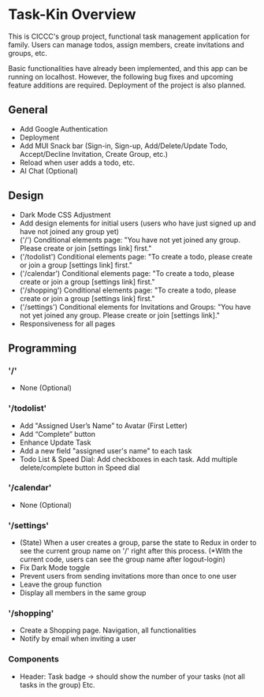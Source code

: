 # Task-Kin Overview 
This is CICCC's group project, functional task management application for family. Users can manage todos, assign members, create invitations and groups, etc.

Basic functionalities have already been implemented, and this app can be running on localhost. However, the following bug fixes and upcoming feature additions are required. Deployment of the project is also planned.

## General
 - Add Google Authentication
 - Deployment
 - Add MUI Snack bar (Sign-in, Sign-up, Add/Delete/Update Todo, Accept/Decline Invitation, Create Group, etc.)
 - Reload when user adds a todo, etc.
 - AI Chat (Optional)
## Design
 - Dark Mode CSS Adjustment
 - Add design elements for initial users (users who have just signed up and have not joined any group yet)
 - ('/') Conditional elements page: "You have not yet joined any group. Please create or join [settings link] first."
 - ('/todolist') Conditional elements page: "To create a todo, please create or join a group [settings link] first."
 - ('/calendar') Conditional elements page: "To create a todo, please create or join a group [settings link] first."
 - ('/shopping') Conditional elements page: "To create a todo, please create or join a group [settings link] first."
 - ('/settings') Conditional elements for Invitations and Groups: "You have not yet joined any group. Please create or join [settings link]."
 - Responsiveness for all pages
## Programming
### '/'
 - None (Optional)
### '/todolist'
 - Add "Assigned User’s Name” to Avatar (First Letter)
 - Add “Complete” button
 - Enhance Update Task
 - Add a new field "assigned user's name" to each task
 - Todo List & Speed Dial: Add checkboxes in each task. Add multiple delete/complete button in Speed dial
### '/calendar'
 - None (Optional)
### '/settings'
 - (State) When a user creates a group, parse the state to Redux in order to see the current group name on '/' right after this process. (*With the current code, users can see the group name after logout-login)
 - Fix Dark Mode toggle
 - Prevent users from sending invitations more than once to one user
 - Leave the group function
 - Display all members in the same group
### '/shopping'
 - Create a Shopping page. Navigation, all functionalities
 - Notify by email when inviting a user
### Components
 - Header: Task badge → should show the number of your tasks (not all tasks in the group)
Etc.
